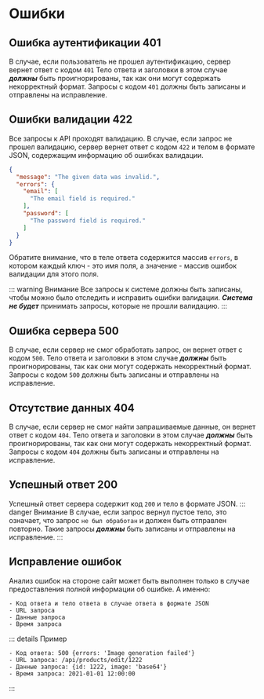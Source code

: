 # Ошибки

## Ошибка аутентификации 401

В случае, если пользователь не прошел аутентификацию, сервер вернет ответ с кодом `401` Тело ответа и заголовки в этом
случае
_**должны**_ быть проигнорированы, так как они могут содержать некорректный формат. Запросы с кодом `401` должны быть
записаны
и отправлены на исправление.

## Ошибки валидации 422

Все запросы к API проходят валидацию. В случае, если запрос не прошел валидацию, сервер вернет ответ с кодом `422` и
телом в формате JSON, содержащим информацию об ошибках валидации.

``` json
{
  "message": "The given data was invalid.",
  "errors": {
    "email": [
      "The email field is required."
    ],
    "password": [
      "The password field is required."
    ]
  }
}
```

Обратите внимание, что в теле ответа содержится массив `errors`, в котором каждый ключ - это имя поля, а значение -
массив ошибок валидации для этого поля.

::: warning Внимание
Все запросы к системе должны быть записаны, чтобы можно было отследить и исправить ошибки валидации.
_**Система не будет**_ принимать запросы, которые не прошли валидацию.
:::

## Ошибка сервера 500

В случае, если сервер не смог обработать запрос, он вернет ответ с кодом `500`. Тело ответа и заголовки в этом случае
_**должны**_ быть проигнорированы, так как они могут содержать некорректный формат. Запросы с кодом `500` должны быть
записаны
и отправлены на исправление.

## Отсутствие данных 404

В случае, если сервер не смог найти запрашиваемые данные, он вернет ответ с кодом `404`. Тело ответа и заголовки в этом
случае _**должны**_ быть проигнорированы, так как они могут содержать некорректный формат. Запросы с кодом `404` должны
быть
записаны и отправлены на исправление.

## Успешный ответ 200

Успешный ответ сервера содержит код `200` и тело в формате JSON.
::: danger Внимание
В случае, если запрос вернул пустое тело, это означает, что запрос `не был обработан` и должен быть отправлен повторно.
Такие запросы _**должны**_ быть записаны и отправлены на исправление.
:::

## Исправление ошибок
Анализ ошибок на стороне сайт может быть выполнен только в случае предоставления полной информации об ошибке. А именно:
```
- Код ответа и тело ответа в случае ответа в формате JSON
- URL запроса
- Данные запроса
- Время запроса
```
::: details Пример
```
- Код ответа: 500 {errors: 'Image generation failed'}
- URL запроса: /api/products/edit/1222
- Данные запроса: {id: 1222, image: 'base64'}
- Время запроса: 2021-01-01 12:00:00
```
:::